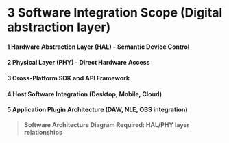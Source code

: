 # 3 Software Integration Scope (Digital abstraction layer)


#### 1 Hardware Abstraction Layer (HAL) - Semantic Device Control


#### 2 Physical Layer (PHY) - Direct Hardware Access


#### 3 Cross-Platform SDK and API Framework


#### 4 Host Software Integration (Desktop, Mobile, Cloud)


#### 5 Application Plugin Architecture (DAW, NLE, OBS integration)


> **Software Architecture Diagram Required: HAL/PHY layer relationships**

